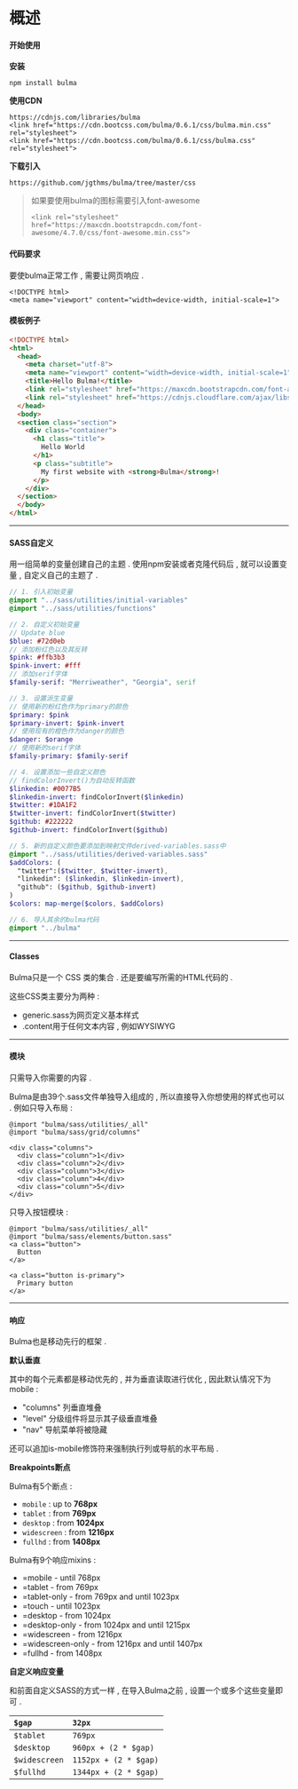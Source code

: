 # 概述

#### **开始使用**

**安装**

```
npm install bulma
```

**使用CDN**

```
https://cdnjs.com/libraries/bulma
<link href="https://cdn.bootcss.com/bulma/0.6.1/css/bulma.min.css" rel="stylesheet">
<link href="https://cdn.bootcss.com/bulma/0.6.1/css/bulma.css" rel="stylesheet">
```

**下载引入**

```
https://github.com/jgthms/bulma/tree/master/css
```

> 如果要使用bulma的图标需要引入font-awesome
>
> ```
> <link rel="stylesheet" href="https://maxcdn.bootstrapcdn.com/font-awesome/4.7.0/css/font-awesome.min.css">
> ```

#### 代码要求

要使bulma正常工作 , 需要让网页响应 .

```
<!DOCTYPE html>
<meta name="viewport" content="width=device-width, initial-scale=1">
```

#### 模板例子

```html
<!DOCTYPE html>
<html>
  <head>
    <meta charset="utf-8">
    <meta name="viewport" content="width=device-width, initial-scale=1">
    <title>Hello Bulma!</title>
    <link rel="stylesheet" href="https://maxcdn.bootstrapcdn.com/font-awesome/4.7.0/css/font-awesome.min.css">
    <link rel="stylesheet" href="https://cdnjs.cloudflare.com/ajax/libs/bulma/0.6.1/css/bulma.min.css">
  </head>
  <body>
  <section class="section">
    <div class="container">
      <h1 class="title">
        Hello World
      </h1>
      <p class="subtitle">
        My first website with <strong>Bulma</strong>!
      </p>
    </div>
  </section>
  </body>
</html>
```

---

#### SASS自定义

用一组简单的变量创建自己的主题 . 使用npm安装或者克隆代码后 , 就可以设置变量 , 自定义自己的主题了 .

```sass
// 1. 引入初始变量
@import "../sass/utilities/initial-variables"
@import "../sass/utilities/functions"

// 2. 自定义初始变量
// Update blue
$blue: #72d0eb
// 添加粉红色以及其反转
$pink: #ffb3b3
$pink-invert: #fff
// 添加serif字体
$family-serif: "Merriweather", "Georgia", serif

// 3. 设置派生变量
// 使用新的粉红色作为primary的颜色
$primary: $pink
$primary-invert: $pink-invert
// 使用现有的橙色作为danger的颜色
$danger: $orange
// 使用新的serif字体
$family-primary: $family-serif

// 4. 设置添加一些自定义颜色
// findColorInvert()为自动反转函数
$linkedin: #0077B5
$linkedin-invert: findColorInvert($linkedin)
$twitter: #1DA1F2
$twitter-invert: findColorInvert($twitter)
$github: #222222
$github-invert: findColorInvert($github)

// 5. 新的自定义颜色要添加到映射文件derived-variables.sass中
@import "../sass/utilities/derived-variables.sass"
$addColors: (
  "twitter":($twitter, $twitter-invert),
  "linkedin": ($linkedin, $linkedin-invert),
  "github": ($github, $github-invert)
)
$colors: map-merge($colors, $addColors)

// 6. 导入其余的bulma代码
@import "../bulma"
```

---

#### Classes

Bulma只是一个 CSS 类的集合 . 还是要编写所需的HTML代码的 .

这些CSS类主要分为两种 :

* generic.sass为网页定义基本样式
* .content用于任何文本内容 , 例如WYSIWYG

---

#### 模块

只需导入你需要的内容 .

Bulma是由39个.sass文件单独导入组成的 , 所以直接导入你想使用的样式也可以 . 例如只导入布局 :

```
@import "bulma/sass/utilities/_all"
@import "bulma/sass/grid/columns"
```

```
<div class="columns">
  <div class="column">1</div>
  <div class="column">2</div>
  <div class="column">3</div>
  <div class="column">4</div>
  <div class="column">5</div>
</div>
```

只导入按钮模块 :

```
@import "bulma/sass/utilities/_all"
@import "bulma/sass/elements/button.sass"
<a class="button">
  Button
</a>

<a class="button is-primary">
  Primary button
</a>
```

---

#### 响应

Bulma也是移动先行的框架 .

**默认垂直**

其中的每个元素都是移动优先的 , 并为垂直读取进行优化 , 因此默认情况下为mobile :

* "columns" 列垂直堆叠
* "level" 分级组件将显示其子级垂直堆叠
* "nav" 导航菜单将被隐藏

还可以追加is-mobile修饰符来强制执行列或导航的水平布局 .

**Breakpoints断点**

Bulma有5个断点 :

* `mobile` : up to **768px**
* `tablet` : from **769px**
* `desktop` : from **1024px**
* `widescreen` : from **1216px**
* `fullhd` : from **1408px**

Bulma有9个响应mixins :

* =mobile - until 768px
* =tablet - from 769px
* =tablet-only - from 769px and until 1023px
* =touch - until 1023px
* =desktop - from 1024px
* =desktop-only - from 1024px and until 1215px
* =widescreen - from 1216px
* =widescreen-only - from 1216px and until 1407px
* =fullhd - from 1408px

**自定义响应变量**

和前面自定义SASS的方式一样 , 在导入Bulma之前 , 设置一个或多个这些变量即可 .

| `$gap` | `32px` |
| :--- | :--- |
| `$tablet` | `769px` |
| `$desktop` | `960px + (2 * $gap)` |
| `$widescreen` | `1152px + (2 * $gap)` |
| `$fullhd` | `1344px + (2 * $gap)` |



